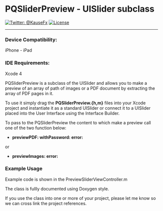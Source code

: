 PQSliderPreview  -  UISlider subclass
============


[![Twitter: @KauseFx](http://img.shields.io/badge/contact-@quadrani-blue.svg?style=flat)](https://twitter.com/quadrani)
[![License](https://img.shields.io/hexpm/l/plug.svg?style=flat)](http://www.apache.org/licenses/LICENSE-2.0)


-------
### Device Compatibility:
iPhone - iPad

### IDE Requirements:
Xcode 4

PQSliderPreview is a subclass of the UISlider and allows you to make a 
preview of an array of path of images or a PDF document by extracting 
the array of PDF pages in it.

To use it simply drag the **PQSliderPreview.{h,m}** files into your Xcode 
project and instantiate it as a standard UISlider or connect it to a 
UISlider placed into the User Interface using the Interface Builder.

To pass to the PQSliderPreview the content to which make a preview call
one of the two function below:

- **previewPDF: withPassword: error:**

or

- **previewImages: error:**

### Example Usage
Example code is shown in the PreviewSliderViewController.m

The class is fullly documented using Doxygen style.

If you use the class into one or more of your project, please let me know
so we can cross link the project references.
